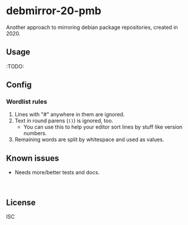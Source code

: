 ﻿
<!--#echo json="package.json" key="name" underline="=" -->
debmirror-20-pmb
================
<!--/#echo -->

<!--#echo json="package.json" key="description" -->
Another approach to mirroring debian package repositories, created in 2020.
<!--/#echo -->



Usage
-----

:TODO:



Config
------

### Wordlist rules

1.  Lines with "#" anywhere in them are ignored.
1.  Text in round parens (`()`) is ignored, too.
    * You can use this to help your editor sort lines by stuff like
      version numbers.
1.  Remaining words are split by whitespace and used as values.







<!--#toc stop="scan" -->



Known issues
------------

* Needs more/better tests and docs.




&nbsp;


License
-------
<!--#echo json="package.json" key=".license" -->
ISC
<!--/#echo -->
